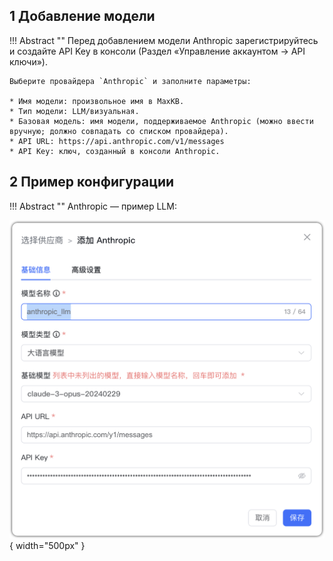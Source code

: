 ## 1 Добавление модели

!!! Abstract ""
    Перед добавлением модели Anthropic зарегистрируйтесь и создайте API Key в консоли (Раздел «Управление аккаунтом → API ключи»).

    Выберите провайдера `Anthropic` и заполните параметры:

    * Имя модели: произвольное имя в MaxKB.    
    * Тип модели: LLM/визуальная.    
    * Базовая модель: имя модели, поддерживаемое Anthropic (можно ввести вручную; должно совпадать со списком провайдера).    
    * API URL: https://api.anthropic.com/v1/messages
    * API Key: ключ, созданный в консоли Anthropic.

## 2 Пример конфигурации

!!! Abstract ""
    Anthropic — пример LLM:

![anthropic](../../img/model/anthropic_llm.png){ width="500px" }

